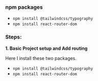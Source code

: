 


### npm packages

- `npm install @tailwindcss/typography`
- `npm install react-router-dom`



### Steps:

**1. Basic Project setup and Add routing**

Here I install these two packages.

- `npm install @tailwindcss/typography`
- `npm install react-router-dom`

